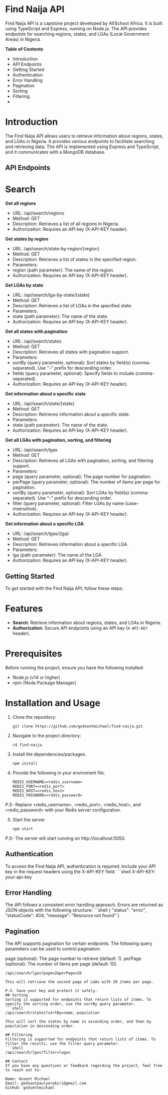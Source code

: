 # Find Naija API

Find Naija API is a capstone project developed by AltSchool Africa. It is built using TypeScript and Express, running on Node.js. The API provides endpoints for searching regions, states, and LGAs (Local Government Areas) in Nigeria.

 **Table of Contents**
- Introduction
- API Endpoints
- Getting Started
- Authentication
- Error Handling
- Pagination
- Sorting
- Filtering.
- 
# Introduction
The Find Naija API allows users to retrieve information about regions, states, and LGAs in Nigeria. It provides various endpoints to facilitate searching and retrieving data. The API is implemented using Express and TypeScript, and it communicates with a MongoDB database.

## API Endpoints
# Search
**Get all regions**
- URL: /api/search/regions
- Method: GET
- Description: Retrieves a list of all regions in Nigeria.
- Authorization: Requires an API key (X-API-KEY header).

  
**Get states by region**
  
- URL: /api/search/state-by-region/{region}
- Method: GET
- Description: Retrieves a list of states in the specified region.
- Parameters:
- region (path parameter): The name of the region.
- Authorization: Requires an API key (X-API-KEY header).
  
**Get LGAs by state**
- URL: /api/search/lga-by-state/{state}
- Method: GET
- Description: Retrieves a list of LGAs in the specified state.
- Parameters:
- state (path parameter): The name of the state.
- Authorization: Requires an API key (X-API-KEY header).

  
**Get all states with pagination**
- URL: /api/search/states
- Method: GET
- Description: Retrieves all states with pagination support.
- Parameters:
- sortBy (query parameter, optional): Sort states by field(s) (comma-separated). Use "-" prefix for descending order.
- fields (query parameter, optional): Specify fields to include (comma-separated).
- Authorization: Requires an API key (X-API-KEY header).

  
**Get information about a specific state**
- URL: /api/search/state/{state}
- Method: GET
- Description: Retrieves information about a specific state.
- Parameters:
- state (path parameter): The name of the state.
- Authorization: Requires an API key (X-API-KEY header).

  
**Get all LGAs with pagination, sorting, and filtering**
- URL: /api/search/lgas
- Method: GET
- Description: Retrieves all LGAs with pagination, sorting, and filtering support.
- Parameters:
- page (query parameter, optional): The page number for pagination.
- perPage (query parameter, optional): The number of items per page for pagination.
- sortBy (query parameter, optional): Sort LGAs by field(s) (comma-separated). Use "-" prefix for descending order.
- filter (query parameter, optional): Filter LGAs by name (case-insensitive).
- Authorization: Requires an API key (X-API-KEY header).

  
**Get information about a specific LGA**
- URL: /api/search/lgas/{lga}
- Method: GET
- Description: Retrieves information about a specific LGA.
- Parameters:
- lga (path parameter): The name of the LGA.
- Authorization: Requires an API key (X-API-KEY header).

## Getting Started
To get started with the Find Naija API, follow these steps:

# Features

- **Search**: Retrieve information about regions, states, and LGAs in Nigeria.
- **Authorization**: Secure API endpoints using an API key (`X-API-KEY` header).

# Prerequisites

Before running the project, ensure you have the following installed:

- Node.js (v14 or higher)
- npm (Node Package Manager)

# Installation and Usage

1. Clone the repository:

   ```shell
   git clone https://github.com/godsentmichael/find-naija.git
2. Navigate to the project directory:
   ```shell
   cd find-naija
3. Install the dependencies/packages.
   ```shell
   npm install

4. Provide the following in your enviroment file.
   ```shell
   REDIS_USERNAME=<redis_username>
   REDIS_PORT=<redis_port>
   REDIS_HOST=<redis_host>
   REDIS_PASSWORD=<redis_password>
P.S- Replace <redis_username>, <redis_port>, <redis_host>, and <redis_password> with your Redis server configuration.

5. Start the server
   ```shell
   npm start
P.S- The server will start running on http://localhost:5050.

## Authentication
To access the Find Naija API, authentication is required. Include your API key in the request headers using the X-API-KEY field.
         ```shell
          X-API-KEY: your-api-key

## Error Handling
The API follows a consistent error handling approach. Errors are returned as JSON objects with the following structure:
      ```shell
      {
        "status": "error",
        "statusCode": 404,
        "message": "Resource not found"
      }
   
## Pagination
The API supports pagination for certain endpoints. The following query parameters can be used to control pagination:

page (optional): The page number to retrieve (default: 1).
perPage (optional): The number of items per page (default: 10).     
   ```shell
   /api/search/lgas?page=2&perPage=20

This will retrieve the second page of LGAs with 20 items per page.

P.S- Save your key and protect it safely.
## Sorting
Sorting is supported for endpoints that return lists of items. To specify the sorting order, use the sortBy query parameter.
```shell
/api/search/states?sortBy=name,-population

This will sort the states by name in ascending order, and then by population in descending order.

## Filtering
Filtering is supported for endpoints that return lists of items. To filter the results, use the filter query parameter.
```shell
/api/search/lgas?filter=lagos

## Contact
If you have any questions or feedback regarding the project, feel free to reach out to:

Name: Gosent Michael
Email: godsentpaulyerobiri@gmail.com
GitHub: godsentmichael



